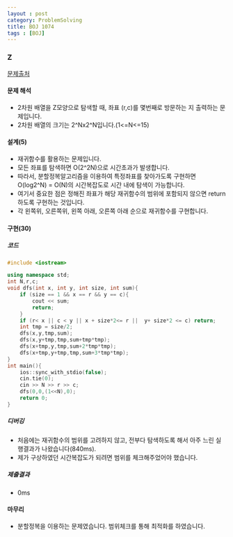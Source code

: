 ```yaml
---
layout : post
category: ProblemSolving
title: BOJ 1074
tags : [BOJ]
---
```

### Z

[문제출처](https://www.acmicpc.net/problem/1074)

#### 문제 해석
  
- 2차원 배열을 Z모양으로 탐색할 때, 좌표 (r,c)를 몇번째로 방문하는 지 출력하는 문제입니다.
- 2차원 배열의 크기는 2^Nx2^N입니다.(1<=N<=15)

#### 설계(5)

- 재귀함수를 활용하는 문제입니다.
- 모든 좌표를 탐색하면 O(2^2N)으로 시간초과가 발생합니다.
- 따라서, 분할정복알고리즘을 이용하여 특정좌표를 찾아가도록 구현하면 O(log2^N) = O(N)의 시간복잡도로 시간 내에 탐색이 가능합니다.
- 여기서 중요한 점은 정해진 좌표가 해당 재귀함수의  범위에 포함되지 않으면 return하도록 구현하는 것입니다.
- 각 왼쪽위, 오른쪽위, 왼쪽 아래, 오른쪽 아래 순으로 재귀함수를 구현합니다.

#### 구현(30)

##### 코드

```cpp
#include <iostream>

using namespace std;
int N,r,c;
void dfs(int x, int y, int size, int sum){
    if (size == 1 && x == r && y == c){
        cout << sum;
        return;
    }
    if (r< x || c < y || x + size*2<= r ||  y+ size*2 <= c) return;
    int tmp = size/2;
    dfs(x,y,tmp,sum);
    dfs(x,y+tmp,tmp,sum+tmp*tmp);
    dfs(x+tmp,y,tmp,sum+2*tmp*tmp);
    dfs(x+tmp,y+tmp,tmp,sum+3*tmp*tmp);
}
int main(){
    ios::sync_with_stdio(false);
    cin.tie(0);
    cin >> N >> r >> c;
    dfs(0,0,(1<<N),0);
    return 0;
}
```

##### 디버깅

- 처음에는 재귀함수의 범위를 고려하지 않고, 전부다 탐색하도록 해서 아주 느린 실행결과가 나왔습니다(840ms).
- 제가 구상하였던 시간복잡도가 되려면 범위를 체크해주었어야 했습니다.

##### 제출결과

- 0ms

#### 마무리

- 분할정복을 이용하는 문제였습니다. 범위체크를 통해 최적화를 하였습니다.

